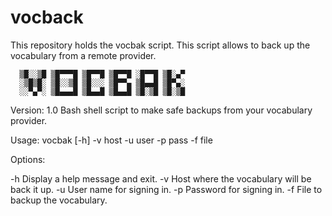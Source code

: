 vocback
=======

This repository holds the vocbak script. This script allows to back up the vocabulary from a remote provider.

      ▒█░░▒█ ▒█▀▀▀█ ▒█▀▀█ ▒█▀▀█ ░█▀▀█ ▒█░▄▀ 
      ░▒█▒█░ ▒█░░▒█ ▒█░░░ ▒█▀▀▄ ▒█▄▄█ ▒█▀▄░ 
      ░░▀▄▀░ ▒█▄▄▄█ ▒█▄▄█ ▒█▄▄█ ▒█░▒█ ▒█░▒█ 
  
  Version: 1.0
  Bash shell script to make safe backups from your vocabulary provider.

  Usage: vocbak [-h] -v host -u user -p pass -f file

  Options:

  -h    Display a help message and exit.
  -v    Host where the vocabulary will be back it up.
  -u    User name for signing in.
  -p    Password for signing in.
  -f    File to backup the vocabulary.


